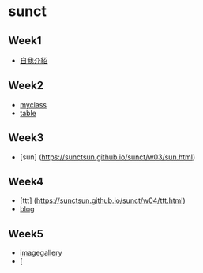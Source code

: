 # sunct

## Week1

- [自我介紹](https://sunctsun.github.io/sunct/w01/intro.html)
## Week2
- [myclass](https://sunctsun.github.io/sunct/w02/myclass.html)
- [table](https://sunctsun.github.io/sunct/w02/table.html)
## Week3
- [sun] (https://sunctsun.github.io/sunct/w03/sun.html)
## Week4
- [ttt] (https://sunctsun.github.io/sunct/w04/ttt.html)
- [blog](https://sunctsun.github.io/sunct/w04/blog.html)
## Week5
- [imagegallery](https://sunctsun.github.io/sunct/w05/imagegallery.html)
- [


<!--stackedit_data:
eyJoaXN0b3J5IjpbMTgxNzM3MDAwMCwxMzc5NTMyMTg1LDM4MD
E5MDU2Nl19
-->